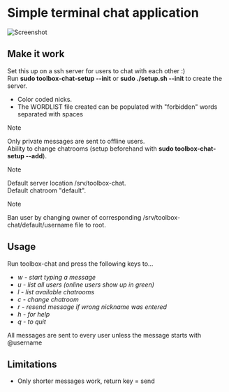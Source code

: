 # Simple terminal chat application
![Screenshot](https://github.com/william-andersson/chat/blob/main/Screenshot.png)

## Make it work

Set this up on a ssh server for users to chat with each other :)<br>
Run **sudo toolbox-chat-setup --init** or **sudo ./setup.sh --init** to create the server.

- Color coded nicks.
- The WORDLIST file created can be populated with "forbidden" words separated with spaces

> [!NOTE]
> Only private messages are sent to offline users.<br>
> Ability to change chatrooms (setup beforehand with **sudo toolbox-chat-setup --add**).<br>

>[!NOTE]
> Default server location /srv/toolbox-chat.<br>
> Default chatroom "default".

>[!NOTE]
> Ban user by changing owner of corresponding /srv/toolbox-chat/default/username file to root.

## Usage
Run toolbox-chat and press the following keys to...

* *w - start typing a message*
* *u - list all users (online users show up in green)*
* *l - list available chatrooms*
* *c - change chatroom*
* *r - resend message if wrong nickname was entered*
* *h - for help*
* *q - to quit*

All messages are sent to every user unless the message starts with @username<br>

## Limitations

- Only shorter messages work, return key = send

